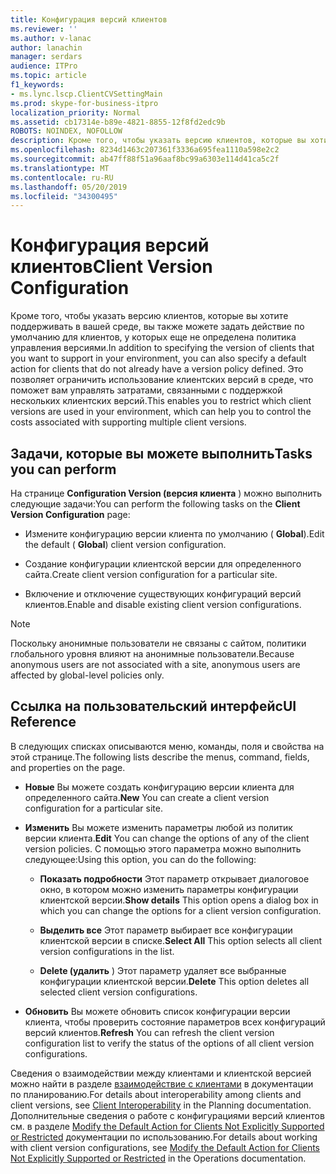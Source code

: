 ```yaml
---
title: Конфигурация версий клиентов
ms.reviewer: ''
ms.author: v-lanac
author: lanachin
manager: serdars
audience: ITPro
ms.topic: article
f1_keywords:
- ms.lync.lscp.ClientCVSettingMain
ms.prod: skype-for-business-itpro
localization_priority: Normal
ms.assetid: cb17314e-b89e-4821-8855-12f8fd2edc9b
ROBOTS: NOINDEX, NOFOLLOW
description: Кроме того, чтобы указать версию клиентов, которые вы хотите поддерживать в вашей среде, вы также можете задать действие по умолчанию для клиентов, у которых еще не определена политика управления версиями. Это позволяет ограничить использование клиентских версий в среде, что поможет вам управлять затратами, связанными с поддержкой нескольких клиентских версий.
ms.openlocfilehash: 8234d1463c207361f3336a695fea1110a598e2c2
ms.sourcegitcommit: ab47ff88f51a96aaf8bc99a6303e114d41ca5c2f
ms.translationtype: MT
ms.contentlocale: ru-RU
ms.lasthandoff: 05/20/2019
ms.locfileid: "34300495"
---
```

# <a name="client-version-configuration"></a><span data-ttu-id="13082-104">Конфигурация версий клиентов</span><span class="sxs-lookup"><span data-stu-id="13082-104">Client Version Configuration</span></span>

<span data-ttu-id="13082-105">Кроме того, чтобы указать версию клиентов, которые вы хотите поддерживать в вашей среде, вы также можете задать действие по умолчанию для клиентов, у которых еще не определена политика управления версиями.</span><span class="sxs-lookup"><span data-stu-id="13082-105">In addition to specifying the version of clients that you want to support in your environment, you can also specify a default action for clients that do not already have a version policy defined.</span></span> <span data-ttu-id="13082-106">Это позволяет ограничить использование клиентских версий в среде, что поможет вам управлять затратами, связанными с поддержкой нескольких клиентских версий.</span><span class="sxs-lookup"><span data-stu-id="13082-106">This enables you to restrict which client versions are used in your environment, which can help you to control the costs associated with supporting multiple client versions.</span></span>

## <a name="tasks-you-can-perform"></a><span data-ttu-id="13082-107">Задачи, которые вы можете выполнить</span><span class="sxs-lookup"><span data-stu-id="13082-107">Tasks you can perform</span></span>

<span data-ttu-id="13082-108">На странице **Configuration Version (версия клиента** ) можно выполнить следующие задачи:</span><span class="sxs-lookup"><span data-stu-id="13082-108">You can perform the following tasks on the **Client Version Configuration** page:</span></span>

- <span data-ttu-id="13082-109">Измените конфигурацию версии клиента по умолчанию ( **Global**).</span><span class="sxs-lookup"><span data-stu-id="13082-109">Edit the default ( **Global**) client version configuration.</span></span>

- <span data-ttu-id="13082-110">Создание конфигурации клиентской версии для определенного сайта.</span><span class="sxs-lookup"><span data-stu-id="13082-110">Create client version configuration for a particular site.</span></span>

- <span data-ttu-id="13082-111">Включение и отключение существующих конфигураций версий клиентов.</span><span class="sxs-lookup"><span data-stu-id="13082-111">Enable and disable existing client version configurations.</span></span>

> [!NOTE]
> <span data-ttu-id="13082-112">Поскольку анонимные пользователи не связаны с сайтом, политики глобального уровня влияют на анонимные пользователи.</span><span class="sxs-lookup"><span data-stu-id="13082-112">Because anonymous users are not associated with a site, anonymous users are affected by global-level policies only.</span></span>

## <a name="ui-reference"></a><span data-ttu-id="13082-113">Ссылка на пользовательский интерфейс</span><span class="sxs-lookup"><span data-stu-id="13082-113">UI Reference</span></span>

<span data-ttu-id="13082-114">В следующих списках описываются меню, команды, поля и свойства на этой странице.</span><span class="sxs-lookup"><span data-stu-id="13082-114">The following lists describe the menus, command, fields, and properties on the page.</span></span>

- <span data-ttu-id="13082-115">**Новые** Вы можете создать конфигурацию версии клиента для определенного сайта.</span><span class="sxs-lookup"><span data-stu-id="13082-115">**New** You can create a client version configuration for a particular site.</span></span>

- <span data-ttu-id="13082-116">**Изменить** Вы можете изменить параметры любой из политик версии клиента.</span><span class="sxs-lookup"><span data-stu-id="13082-116">**Edit** You can change the options of any of the client version policies.</span></span> <span data-ttu-id="13082-117">С помощью этого параметра можно выполнить следующее:</span><span class="sxs-lookup"><span data-stu-id="13082-117">Using this option, you can do the following:</span></span>

  - <span data-ttu-id="13082-118">**Показать подробности** Этот параметр открывает диалоговое окно, в котором можно изменить параметры конфигурации клиентской версии.</span><span class="sxs-lookup"><span data-stu-id="13082-118">**Show details** This option opens a dialog box in which you can change the options for a client version configuration.</span></span>

  - <span data-ttu-id="13082-119">**Выделить все** Этот параметр выбирает все конфигурации клиентской версии в списке.</span><span class="sxs-lookup"><span data-stu-id="13082-119">**Select All** This option selects all client version configurations in the list.</span></span>

  - <span data-ttu-id="13082-120">**Delete (удалить** ) Этот параметр удаляет все выбранные конфигурации клиентской версии.</span><span class="sxs-lookup"><span data-stu-id="13082-120">**Delete** This option deletes all selected client version configurations.</span></span>

- <span data-ttu-id="13082-121">**Обновить** Вы можете обновить список конфигурации версии клиента, чтобы проверить состояние параметров всех конфигураций версий клиентов.</span><span class="sxs-lookup"><span data-stu-id="13082-121">**Refresh** You can refresh the client version configuration list to verify the status of the options of all client version configurations.</span></span>

<span data-ttu-id="13082-122">Сведения о взаимодействии между клиентами и клиентской версией можно найти в разделе [взаимодействие с клиентами](https://technet.microsoft.com/library/0f126571-91a2-45d5-855c-1e4ddb45fc04.aspx) в документации по планированию.</span><span class="sxs-lookup"><span data-stu-id="13082-122">For details about interoperability among clients and client versions, see [Client Interoperability](https://technet.microsoft.com/library/0f126571-91a2-45d5-855c-1e4ddb45fc04.aspx) in the Planning documentation.</span></span> <span data-ttu-id="13082-123">Дополнительные сведения о работе с конфигурациями версий клиентов см. в разделе [Modify the Default Action for Clients Not Explicitly Supported or Restricted](https://technet.microsoft.com/library/548dd0f5-62fe-4c3f-8952-2b9fd4c5fff3.aspx) документации по использованию.</span><span class="sxs-lookup"><span data-stu-id="13082-123">For details about working with client version configurations, see [Modify the Default Action for Clients Not Explicitly Supported or Restricted](https://technet.microsoft.com/library/548dd0f5-62fe-4c3f-8952-2b9fd4c5fff3.aspx) in the Operations documentation.</span></span>

